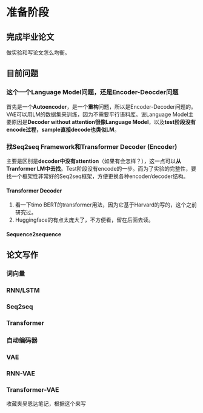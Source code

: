 # 准备阶段

## 完成毕业论文

做实验和写论文怎么均衡。

## 目前问题

### 这个一个Language Model问题，还是Encoder-Deocder问题

首先是一个**Autoencoder**，是一个**重构**问题，所以是Encoder-Decoder问题的。VAE可以用LM的数据集来训练，因为不需要平行语料库。说Language Model主要原因是**Decoder without attention很像Language Model**，以及**test阶段没有encode过程，sample直接decode也类似LM**。

### 找Seq2seq Framework和Transformer Decoder (Encoder)

主要是区别是**decoder中没有attention**（如果有会怎样？），这一点可以**从Tranformer LM中去找**。Test阶段没有encode的一步。而为了实验的完整性，要找一个框架性非常好的Seq2seq框架，方便更换各种encoder/decoder结构。

#### Transformer Decoder

1. 看一下timo BERT的transformer用法，因为它基于Harvard的写的，这个之前研究过。
2. Huggingface的有点太庞大了，不方便看，留在后面去读。

#### Sequence2sequence



## 论文写作

### 词向量

### RNN/LSTM

### Seq2seq

### Transformer

### 自动编码器

### VAE

### RNN-VAE

### Transformer-VAE

收藏夹吴恩达笔记，根据这个来写